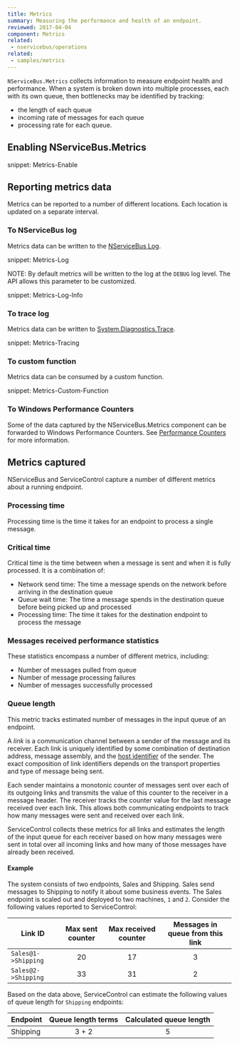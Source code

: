 ```yaml
---
title: Metrics
summary: Measuring the performance and health of an endpoint.
reviewed: 2017-04-04
component: Metrics
related:
 - nservicebus/operations
related:
 - samples/metrics
---
```


`NServiceBus.Metrics` collects information to measure endpoint health and performance. When a system is broken down into multiple processes, each with its own queue, then bottlenecks may be identified by tracking:
 - the length of each queue
 - incoming rate of messages for each queue
 - processing rate for each queue.

## Enabling NServiceBus.Metrics

snippet: Metrics-Enable


## Reporting metrics data

Metrics can be reported to a number of different locations. Each location is updated on a separate interval. 

### To NServiceBus log

Metrics data can be written to the [NServiceBus Log](/nservicebus/logging/).

snippet: Metrics-Log

NOTE: By default metrics will be written to the log at the `DEBUG` log level. The API allows this parameter to be customized.

snippet: Metrics-Log-Info

### To trace log

Metrics data can be written to [System.Diagnostics.Trace](https://msdn.microsoft.com/en-us/library/system.diagnostics.trace.aspx).

snippet: Metrics-Tracing

### To custom function

Metrics data can be consumed by a custom function.

snippet: Metrics-Custom-Function

### To Windows Performance Counters

Some of the data captured by the NServiceBus.Metrics component can be forwarded to Windows Performance Counters. See [Performance Counters](./performance-counters.md) for more information.


## Metrics captured

NServiceBus and ServiceControl capture a number of different metrics about a running endpoint.

### Processing time

Processing time is the time it takes for an endpoint to process a single message.

### Critical time

Critical time is the time between when a message is sent and when it is fully processed. It is a combination of:
- Network send time: The time a message spends on the network before arriving in the destination queue
- Queue wait time: The time a message spends in the destination queue before being picked up and processed
- Processing time: The time it takes for the destination endpoint to process the message

### Messages received performance statistics

These statistics encompass a number of different metrics, including:

- Number of messages pulled from queue
- Number of message processing failures
- Number of messages successfully processed

### Queue length

This metric tracks estimated number of messages in the input queue of an endpoint.

A _link_ is a communication channel between a sender of the message and its receiver. Each link is uniquely identified by some combination of destination address, message assembly, and the [host identifier](/nservicebus/hosting/override-hostid.md#host-identifier) of the sender. The exact composition of link identifiers depends on the transport properties and type of message being sent.

Each sender maintains a monotonic counter of messages sent over each of its outgoing links and transmits the value of this counter to the receiver in a message header. The receiver tracks the counter value for the last message received over each link. This allows both communicating endpoints to track how many messages were sent and received over each link.

ServiceControl collects these metrics for all links and estimates the length of the input queue for each receiver based on how many messages were sent in total over all incoming links and how many of those messages have already been received.

#### Example

The system consists of two endpoints, Sales and Shipping. Sales send messages to Shipping to notify it about some business events. The Sales endpoint is scaled out and deployed to two machines, `1` and `2`. Consider the following values reported to ServiceControl:

| Link ID                        | Max sent counter | Max received counter | Messages in queue from this link |
|--------------------------------|:----------------:|:--------------------:|:--------------------------------:|
| `Sales@1->Shipping`             | 20               | 17                   | 3                                |
| `Sales@2->Shipping`             | 33               | 31                   | 2                                |


Based on the data above, ServiceControl can estimate the following values of queue length for `Shipping` endpoints:

| Endpoint | Queue length terms  | Calculated queue length |
|----------|:-------------------:|:-----------------------:|
| Shipping    | 3 + 2               | 5                       |
